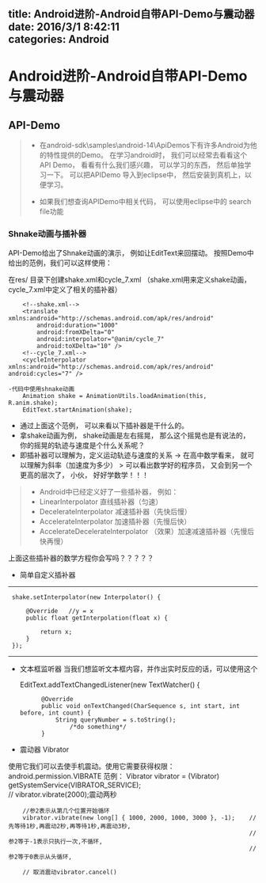 title: Android进阶-Android自带API-Demo与震动器
date: 2016/3/1 8:42:11   
categories: Android
---

# Android进阶-Android自带API-Demo与震动器 #

## API-Demo ##

> - 在android-sdk\samples\android-14\ApiDemos下有许多Android为他的特性提供的Demo。
> 在学习android时， 我们可以经常去看看这个API Demo，  看看有什么我们感兴趣， 可以学习的东西， 然后单独学习一下。
> 可以把APIDemo 导入到eclipse中， 然后安装到真机上，以便学习。
> 
> - 如果我们想查询APIDemo中相关代码， 可以使用eclipse中的 search file功能

### Shnake动画与插补器 ###

API-Demo给出了Shnake动画的演示， 例如让EditText来回摆动。
按照Demo中给出的范例，我们可以这样使用：

在res/ 目录下创建shake.xml和cycle_7.xml     （shake.xml用来定义shake动画，cycle_7.xml中定义了相关的插补器）
		
		<!--shake.xml-->
		<translate xmlns:android="http://schemas.android.com/apk/res/android"
		    android:duration="1000"
		    android:fromXDelta="0"
		    android:interpolator="@anim/cycle_7"
		    android:toXDelta="10" />
		<!--cycle_7.xml-->
		<cycleInterpolator xmlns:android="http://schemas.android.com/apk/res/android" android:cycles="7" />

	-代码中使用shnake动画
		Animation shake = AnimationUtils.loadAnimation(this, R.anim.shake);
		EditText.startAnimation(shake);


- 通过上面这个范例， 可以来看以下插补器是干什么的。
- 拿shake动画为例， shake动画是左右摇晃， 那么这个摇晃也是有说法的， 你的摇晃的轨迹与速度是个什么关系呢？
- 即插补器可以理解为，定义运动轨迹与速度的关系   -> 在高中数学看来， 就可以理解为斜率（加速度为多少）    >  可以看出数学好的程序员， 又会到另一个更高的层次了， 小伙， 好好学数学！！！


> - Android中已经定义好了一些插补器， 例如：
> - LinearInterpolator 直线插补器（匀速）
> - DecelerateInterpolator 减速插补器（先快后慢）
> - AccelerateInterpolator 加速插补器（先慢后快）
> - AccelerateDecelerateInterpolator （效果）加速减速插补器（先慢后快再慢）


上面这些插补器的数学方程你会写吗？？？？？

- 简单自定义插补器


----------
	
	 shake.setInterpolator(new Interpolator() {
		
		 @Override   //y = x
		 public float getInterpolation(float x) {

			 return x;
		 }
	 });


----------

- 文本框监听器
	当我们想监听文本框内容，并作出实时反应的话，可以使用这个

	EditText.addTextChangedListener(new TextWatcher() {
			
			@Override
			public void onTextChanged(CharSequence s, int start, int before, int count) {
				String queryNumber = s.toString();
					/*do something*/
			}
	
- 震动器 Vibrator

使用它我们可以去使手机震动。使用它需要获得权限： android.permission.VIBRATE
范例：
		Vibrator vibrator = (Vibrator) getSystemService(VIBRATOR_SERVICE);  
		// vibrator.vibrate(2000);震动两秒

		//参2表示从第几个位置开始循环
		vibrator.vibrate(new long[] { 1000, 2000, 1000, 3000 }, -1);    // 先等待1秒,再震动2秒,再等待1秒,再震动3秒,
																		// 参2等于-1表示只执行一次,不循环,
																		// 参2等于0表示从头循环,
		
		// 取消震动vibrator.cancel()

